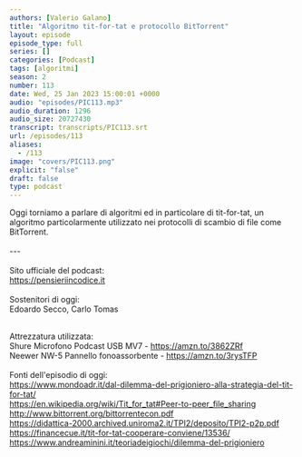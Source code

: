 ```yaml
---
authors: [Valerio Galano]
title: "Algoritmo tit-for-tat e protocollo BitTorrent"
layout: episode
episode_type: full
series: []
categories: [Podcast]
tags: [algoritmi]
season: 2
number: 113
date: Wed, 25 Jan 2023 15:00:01 +0000
audio: "episodes/PIC113.mp3"
audio_duration: 1296
audio_size: 20727430
transcript: transcripts/PIC113.srt
url: /episodes/113
aliases: 
  - /113
image: "covers/PIC113.png"
explicit: "false"
draft: false
type: podcast
---
```

Oggi torniamo a parlare di algoritmi ed in particolare di tit-for-tat, un algoritmo particolarmente utilizzato nei protocolli di scambio di file come BitTorrent.<br />
<br />
---<br />
<br />
Sito ufficiale del podcast:<br />
<a href="https://pensieriincodice.it" target="_blank" rel="noreferrer noopener">https://pensieriincodice.it</a><br />
<br />
Sostenitori di oggi:<br />
Edoardo Secco, Carlo Tomas<br />
<br />




Attrezzatura utilizzata:<br />
Shure Microfono Podcast USB MV7 - <a href="https://amzn.to/3862ZRf" target="_blank" rel="noreferrer noopener">https://amzn.to/3862ZRf</a> <br />
Neewer NW-5 Pannello fonoassorbente - <a href="https://amzn.to/3rysTFP" target="_blank" rel="noreferrer noopener">https://amzn.to/3rysTFP</a> <br />
<br />
Fonti dell'episodio di oggi:<br />
https://www.mondoadr.it/dal-dilemma-del-prigioniero-alla-strategia-del-tit-for-tat/ <br />
https://en.wikipedia.org/wiki/Tit_for_tat#Peer-to-peer_file_sharing <br />
http://www.bittorrent.org/bittorrentecon.pdf <br />
https://didattica-2000.archived.uniroma2.it/TPI2/deposito/TPI2-p2p.pdf https://financecue.it/tit-for-tat-cooperare-conviene/13536/<br />
https://www.andreaminini.it/teoriadeigiochi/dilemma-del-prigioniero





